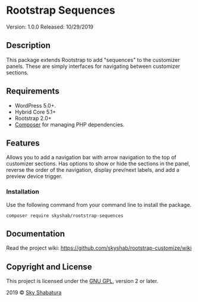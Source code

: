 # Rootstrap Sequences

Version: 1.0.0
Released: 10/29/2019

## Description

This package extends Rootstrap to add "sequences" to the customizer panels. These are simply interfaces for navigating between customizer sections.

## Requirements

* WordPress 5.0+.
* Hybrid Core 5.1+
* Rootstrap 2.0+
* [Composer](https://getcomposer.org/) for managing PHP dependencies.

## Features

Allows you to add a navigation bar with arrow navigation to the top of customizer sections. Has options to show or hide the sections in the panel, reverse the order of the navigation, display prev/next labels, and add a preview device trigger.

### Installation

Use the following command from your command line to install the package.

``` composer require skyshab/rootstrap-sequences ```

## Documentation

Read the project wiki: https://github.com/skyshab/rootstrap-customize/wiki

## Copyright and License

This project is licensed under the [GNU GPL](http://www.gnu.org/licenses/old-licenses/gpl-2.0.html), version 2 or later.

2019 &copy; [Sky Shabatura](https://github.com/skyshab)
